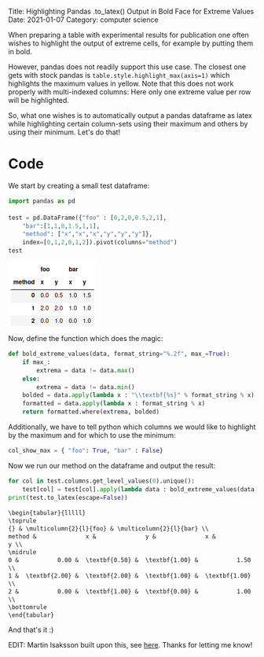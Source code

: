 Title: Highlighting Pandas .to_latex() Output in Bold Face for Extreme Values
Date: 2021-01-07
Category: computer science

When preparing a table with experimental results for publication one
often wishes to highlight the output of extreme cells, for example by
putting them in bold.

However, pandas does not readily support this use case. The closest
one gets with stock pandas is `table.style.highlight_max(axis=1)`
which highlights the maximum values in yellow. Note that this does not
work properly with multi-indexed columns: Here only one extreme value
per row will be highlighted.

So, what one wishes is to automatically output a pandas dataframe as
latex while highlighting certain column-sets using their maximum and
others by using their minimum. Let's do that!

# Code

We start by creating a small test dataframe:

```python
import pandas as pd

test = pd.DataFrame({"foo" : [0,2,0,0.5,2,1], 
	"bar":[1,1,0,1.5,1,1], 
	"method": ["x","x","x","y","y","y"]},
	index=[0,1,2,0,1,2]).pivot(columns="method")
test
```

![Raw Table](images/highlighting/raw_table.png)

Now, define the function which does the magic:

```python
def bold_extreme_values(data, format_string="%.2f", max_=True):
	if max_:
		extrema = data != data.max()
	else:
		extrema = data != data.min()
	bolded = data.apply(lambda x : "\\textbf{%s}" % format_string % x)
	formatted = data.apply(lambda x : format_string % x)
	return formatted.where(extrema, bolded) 
```

Additionally, we have to tell python which columns we would like to
highlight by the maximum and for which to use the minimum:

```python
col_show_max = { "foo": True, "bar" : False}
```

Now we run our method on the dataframe and output the result:

```python
for col in test.columns.get_level_values(0).unique():
    test[col] = test[col].apply(lambda data : bold_extreme_values(data, max_=col_show_max[col]),axis=1)
print(test.to_latex(escape=False))
```

```text
\begin{tabular}{lllll}
\toprule
{} & \multicolumn{2}{l}{foo} & \multicolumn{2}{l}{bar} \\
method &              x &              y &              x &              y \\
\midrule
0 &           0.00 &  \textbf{0.50} &  \textbf{1.00} &           1.50 \\
1 &  \textbf{2.00} &  \textbf{2.00} &  \textbf{1.00} &  \textbf{1.00} \\
2 &           0.00 &  \textbf{1.00} &  \textbf{0.00} &           1.00 \\
\bottomrule
\end{tabular}
```

And that's it :)

EDIT: Martin Isaksson built upon this, see [here](https://blog.martisak.se/2021/04/10/publication_ready_tables/). Thanks for letting me know!
